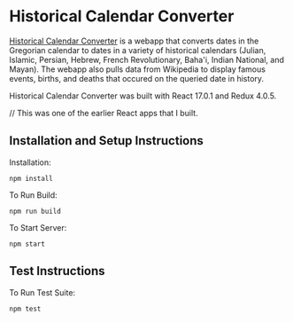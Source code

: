 # Historical Calendar Converter

[Historical Calendar Converter](https://historicalcalendarconverter.web.app) is a webapp that converts dates in the Gregorian calendar to dates in a variety of historical calendars (Julian, Islamic, Persian, Hebrew, French Revolutionary, Baha'i, Indian National, and Mayan). The webapp also pulls data from Wikipedia to display famous events, births, and deaths that occured on the queried date in history.

Historical Calendar Converter was built with React 17.0.1 and Redux 4.0.5.

// This was one of the earlier React apps that I built.

## Installation and Setup Instructions

Installation:

`npm install`

To Run Build:

`npm run build`

To Start Server:

`npm start`

## Test Instructions

To Run Test Suite:

`npm test`
